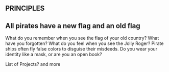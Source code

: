 ## PRINCIPLES

## All pirates have a new flag and an old flag

What do you remember when you see the flag of your old country? What have you forgotten? 
What do you feel when you see the Jolly Roger? 
Pirate ships often fly false colors to disguise their misdeeds. Do you wear your identity like a mask, or are you an open book?

List of Projects?
and more